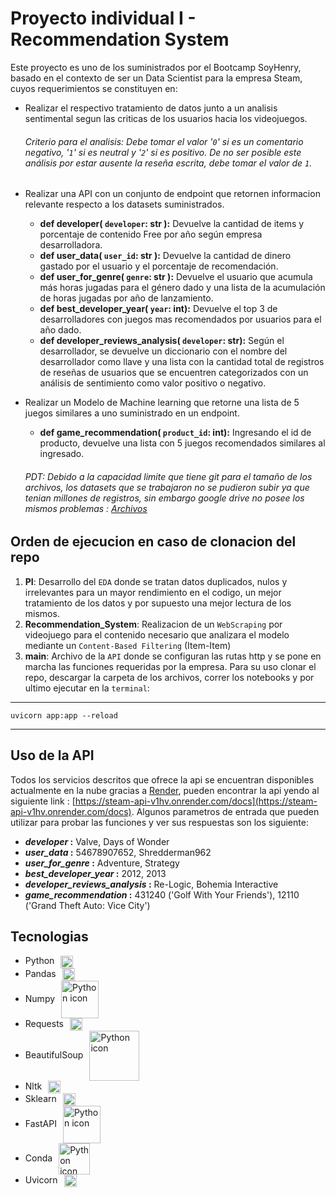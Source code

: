 # Proyecto individual I - Recommendation System

  Este proyecto es uno de los suministrados por el Bootcamp SoyHenry, basado en el contexto de ser un Data Scientist para la empresa Steam, cuyos requerimientos se constituyen en:
  - Realizar el respectivo tratamiento de datos junto a un analisis sentimental segun las criticas de los usuarios hacia los videojuegos.
    ###### Criterio para el analisis: Debe tomar el valor '`0`' si es un comentario negativo, '`1`' si es neutral y '`2`' si es positivo. De no ser posible este análisis por estar ausente la reseña escrita, debe tomar el valor de `1`.
  - Realizar una API con un conjunto de endpoint que retornen informacion relevante respecto a los datasets suministrados. 

    - **def developer( `developer`: str ):** Devuelve la cantidad de items y porcentaje de contenido Free por año según empresa desarrolladora. 
    - **def user_data( `user_id`: str ):** Devuelve la cantidad de dinero gastado por el usuario y el porcentaje de recomendación.
    - **def user_for_genre( `genre`: str ):** Devuelve el usuario que acumula más horas jugadas para el género dado y una lista de la acumulación de horas jugadas por año de lanzamiento.
    - **def best_developer_year( `year`: int):** Devuelve el top 3 de desarrolladores con juegos mas recomendados por usuarios para el año dado.
    - **def developer_reviews_analysis( `developer`: str):** Según el desarrollador, se devuelve un diccionario con el nombre del desarrollador como llave y una lista con la cantidad total de registros de reseñas de usuarios que se encuentren categorizados con un análisis de sentimiento como valor positivo o negativo.

  - Realizar un Modelo de Machine learning que retorne una lista de 5 juegos similares a uno suministrado en un endpoint.

    - **def game_recommendation( `product_id`: int):** Ingresando el id de producto, devuelve una lista con 5 juegos recomendados similares al ingresado.


     ###### PDT: Debido a la capacidad limite que tiene git para el tamaño de los archivos, los datasets que se trabajaron no se pudieron subir ya que tenian millones de registros, sin embargo google drive no posee los mismos problemas : [Archivos](https://drive.google.com/drive/folders/1kC1Wvr1krTd1S6-yIKwHvbZWdgorL9ul?usp=drive_link)

## Orden de ejecucion en caso de clonacion del repo

  1) **PI**: Desarrollo del `EDA` donde se tratan datos duplicados, nulos y irrelevantes para un mayor rendimiento en el codigo, un mejor tratamiento de los datos y por supuesto una mejor lectura de los mismos.
  2) **Recommendation_System**: Realizacion de un `WebScraping` por videojuego para el contenido necesario que analizara el modelo mediante un `Content-Based Filtering` (Item-Item)
  3) **main**: Archivo de la `API` donde se configuran las rutas http y se pone en marcha las funciones requeridas por la empresa. Para su uso clonar el repo, descargar la carpeta de los archivos, correr los notebooks y por ultimo ejecutar en la `terminal`:
  ***
  ~~~  
  uvicorn app:app --reload
  ~~~
  ***

## Uso de la API 

 Todos los servicios descritos que ofrece la api se encuentran disponibles actualmente en la nube gracias a [Render](https://render.com/), pueden encontrar la api yendo al siguiente link : [https://steam-api-v1hv.onrender.com/docs](https://steam-api-v1hv.onrender.com/docs). Algunos parametros de entrada que pueden utilizar para probar las funciones y ver sus respuestas son los siguiente:

 - ***developer* :** Valve, Days of Wonder
 - ***user_data* :** 54678907652, Shredderman962
 - ***user_for_genre* :** Adventure, Strategy
 - ***best_developer_year* :** 2012, 2013
 - ***developer_reviews_analysis* :** Re-Logic, Bohemia Interactive
 - ***game_recommendation* :** 431240 ('Golf With Your Friends'), 12110 ('Grand Theft Auto: Vice City')

  ## Tecnologias

  - Python<image src="https://upload.wikimedia.org/wikipedia/commons/thumb/c/c3/Python-logo-notext.svg/1200px-Python-logo-notext.svg.png" width=20 align="center" style="margin-left:10px" alt="Python icon">
  - Pandas<image src="https://upload.wikimedia.org/wikipedia/commons/thumb/2/22/Pandas_mark.svg/225px-Pandas_mark.svg.png" width=20 align="center" style="margin-left:10px" alt="Python icon">
  - Numpy<image src="https://upload.wikimedia.org/wikipedia/commons/thumb/3/31/NumPy_logo_2020.svg/1200px-NumPy_logo_2020.svg.png" width=60 align="center" style="margin-left:10px" alt="Python icon">
  - Requests<image src="https://upload.wikimedia.org/wikipedia/commons/2/2c/Requests-logo.png" width=20 align="center" style="margin-left:10px" alt="Python icon">
  - BeautifulSoup<image src="https://funthon.files.wordpress.com/2017/05/bs.png?w=772" width=80 align="center" style="margin-left:10px" alt="Python icon">
  - Nltk<image src="https://miro.medium.com/v2/resize:fit:592/1*YM2HXc7f4v02pZBEO8h-qw.png" width=20 align="center" style="margin-left:10px" alt="Python icon">
  - Sklearn<image src="https://upload.wikimedia.org/wikipedia/commons/thumb/0/05/Scikit_learn_logo_small.svg/2560px-Scikit_learn_logo_small.svg.png" width=20 align="center" style="margin-left:10px" alt="Python icon">
  - FastAPI<image src="https://fastapi.tiangolo.com/img/logo-margin/logo-teal.png" width=60 align="center" style="margin-left:10px" alt="Python icon">
  - Conda<image src="https://docs.crc.nd.edu/_images/conda.png" width=50 align="center" style="margin-left:10px" alt="Python icon">
  - Uvicorn<image src="https://www.uvicorn.org/uvicorn.png" width=20 align="center" style="margin-left:10px" alt="Python icon">

